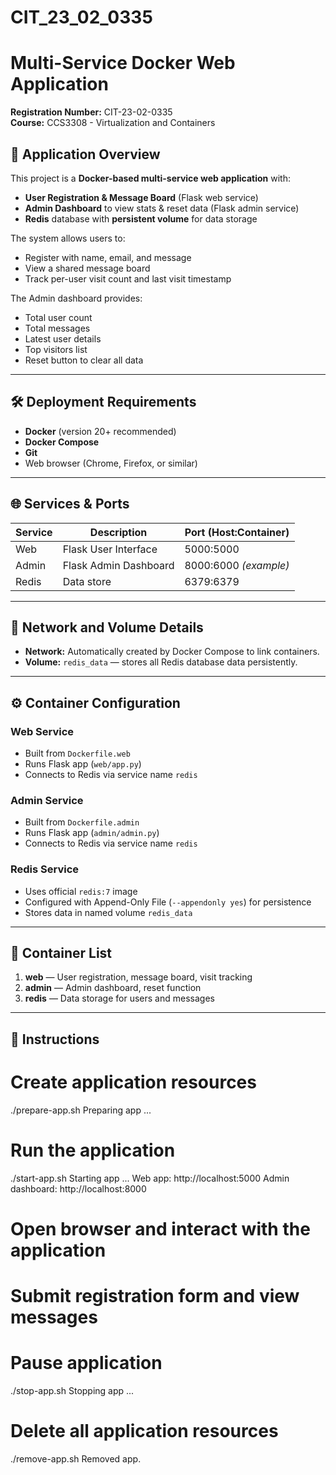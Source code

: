 # CIT_23_02_0335
# Multi-Service Docker Web Application

**Registration Number:** CIT-23-02-0335  
**Course:** CCS3308 - Virtualization and Containers  

## 📌 Application Overview
This project is a **Docker-based multi-service web application** with:
- **User Registration & Message Board** (Flask web service)
- **Admin Dashboard** to view stats & reset data (Flask admin service)
- **Redis** database with **persistent volume** for data storage

The system allows users to:
- Register with name, email, and message
- View a shared message board
- Track per-user visit count and last visit timestamp

The Admin dashboard provides:
- Total user count
- Total messages
- Latest user details
- Top visitors list
- Reset button to clear all data

---

## 🛠 Deployment Requirements
- **Docker** (version 20+ recommended)  
- **Docker Compose**  
- **Git**  
- Web browser (Chrome, Firefox, or similar)

---

## 🌐 Services & Ports
| Service | Description           | Port (Host:Container) |
|---------|----------------------|-----------------------|
| Web     | Flask User Interface | 5000:5000             |
| Admin   | Flask Admin Dashboard| 8000:6000 *(example)* |
| Redis   | Data store           | 6379:6379             |

---

## 📂 Network and Volume Details
- **Network:** Automatically created by Docker Compose to link containers.
- **Volume:** `redis_data` — stores all Redis database data persistently.

---

## ⚙️ Container Configuration
### **Web Service**
- Built from `Dockerfile.web`
- Runs Flask app (`web/app.py`)
- Connects to Redis via service name `redis`

### **Admin Service**
- Built from `Dockerfile.admin`
- Runs Flask app (`admin/admin.py`)
- Connects to Redis via service name `redis`

### **Redis Service**
- Uses official `redis:7` image
- Configured with Append-Only File (`--appendonly yes`) for persistence
- Stores data in named volume `redis_data`

---

## 📜 Container List
1. **web** — User registration, message board, visit tracking
2. **admin** — Admin dashboard, reset function
3. **redis** — Data storage for users and messages

---

## 🚀 Instructions

# Create application resources
./prepare-app.sh
Preparing app ...

# Run the application
./start-app.sh
Starting app ...
Web app: http://localhost:5000
Admin dashboard: http://localhost:8000

# Open browser and interact with the application
# Submit registration form and view messages

# Pause application
./stop-app.sh
Stopping app ...

# Delete all application resources
./remove-app.sh
Removed app.

